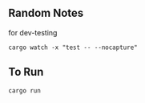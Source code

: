 
## Random Notes

for dev-testing
```
cargo watch -x "test -- --nocapture"
```

## To Run

```
cargo run
```